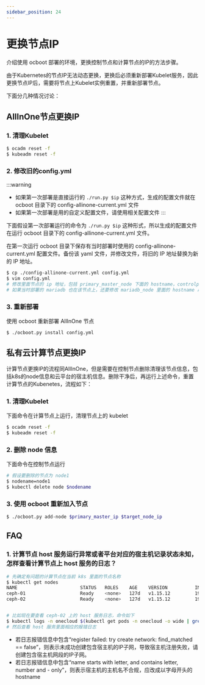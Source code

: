 ```yaml
---
sidebar_position: 24
---
```


# 更换节点IP

介绍使用 ocboot 部署的环境，更换控制节点和计算节点的IP的方法步骤。

由于Kubernetes的节点IP无法动态更换，更换后必须重新部署Kubelet服务，因此更换节点IP后，需要将节点上Kubelet实例重置，并重新部署节点。

下面分几种情况讨论：

## AllInOne节点更换IP

### 1. 清理Kubelet

```bash
$ ocadm reset -f
$ kubeadm reset -f
```

### 2. 修改旧的config.yml

:::warning
- 如果第一次部署是直接运行的 `./run.py $ip` 这种方式，生成的配置文件就在 ocboot 目录下的 config-allinone-current.yml 文件
- 如果第一次部署是用的自定义配置文件，请使用相关配置文件
:::


下面假设第一次部署运行的命令为 `./run.py $ip` 这种形式，所以生成的配置文件在运行 ocboot 目录下的 config-allinone-current.yml 文件。

在第一次运行 ocboot 目录下保存有当时部署时使用的 config-allinone-current.yml 配置文件。备份该 yaml 文件，并修改文件，将旧的 IP 地址替换为新的 IP 地址。

```bash
$ cp ./config-allinone-current.yml config.yml
$ vim config.yml
# 修改里面节点的 ip 地址，包括 primary_master_node 下面的 hostname，controlplane_host
# 如果当时部署的 mariadb 也在该节点上，还要修改 mariadb_node 里面的 hostname 以及 primary_master_node 里面的 db_host
```


### 3. 重新部署

使用 ocboot 重新部署 AllInOne 节点

```
$ ./ocboot.py install config.yml
```

## 私有云计算节点更换IP

计算节点更换IP的流程同AllInOne，但是需要在控制节点删除清理该节点信息，包括k8s的node信息和云平台的宿主机信息。删除干净后，再运行上述命令，重置计算节点的Kubenetes，流程如下：

### 1. 清理Kubelet

下面命令在计算节点上运行，清理节点上的 kubelet

```bash
$ ocadm reset -f
$ kubeadm reset -f
```

### 2. 删除 node 信息

下面命令在控制节点运行

```bash
# 假设要删除的节点为 node1
$ nodename=node1
$ kubectl delete node $nodename
```

### 3. 使用 ocboot 重新加入节点

```bash
$ ./ocboot.py add-node $primary_master_ip $target_node_ip
```

## FAQ

### 1. 计算节点 host 服务运行异常或者平台对应的宿主机记录状态未知，怎样查看计算节点上 host 服务的日志？

```bash
# 先确定有问题的计算节点在当前 k8s 里面的节点名称
$ kubectl get nodes
NAME                       STATUS   ROLES    AGE    VERSION          INTERNAL-IP       EXTERNAL-IP   
ceph-01                    Ready    <none>   127d   v1.15.12         192.168.222.111   <none>        
ceph-02                    Ready    <none>   127d   v1.15.12         192.168.222.112   <none>        


# 比如现在要查看 ceph-02 上的 host 服务日志，命令如下
$ kubectl logs -n onecloud $(kubectl get pods -n onecloud -o wide | grep host | egrep -v 'image|deployer' | grep ceph-02 | awk '{print $1}') -c host
# 然后查看 host 服务里面相应的报错日志
```

- 若日志报错信息中包含“register failed: try create network: find_matched == false”，则表示未成功创建包含宿主机的IP子网，导致宿主机注册失败，请创建包含宿主机网段的IP子网。
- 若日志报错信息中包含“name starts with letter, and contains letter, number and - only”，则表示宿主机的主机名不合规，应改成以字母开头的hostname
